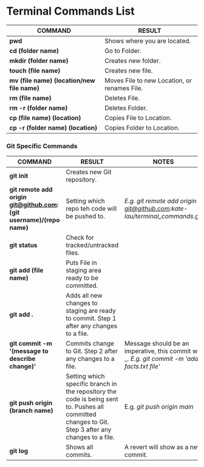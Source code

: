 # Terminal Commands List
| COMMAND | RESULT |
| -------------- | -------------- |
| **pwd** | Shows where you are located. |
| **cd (folder name)** | Go to Folder. |
| **mkdir (folder name)** | Creates new folder. |
| **touch (file name)** | Creates new file. |
|**mv (file name) (location/new file name)** | Moves File to new Location, or renames File.
| **rm (file name)** | Deletes File. |
| **rm -r (folder name)** | Deletes Folder. |
| **cp (file name) (location)** | Copies File to Location. |
| **cp -r (folder name) (location)** | Copies Folder to Location. |

### Git Specific Commands

| COMMAND | RESULT | NOTES
| -------------- | -------------- | -------------- |
| **git init** | Creates new Git repository. |
| **git remote add origin git@github.com:(git username)/(repo name)** | Setting which repo teh code will be pushed to. | *E.g. git remote add origin git@github.com:kate-lau/terminal_commands.git*
| **git status** | Check for tracked/untracked files. |
| **git add (file name)** | Puts File in staging area ready to be committed. |
| **git add .** | Adds all new changes to staging are ready to commit. Step 1 after any changes to a file. |
| **git commit -m '(message to describe change)'** | Commits change to Git. Step 2 after any changes to a file.| Message should be an imperative, this commit will _. *E.g. git commit -m 'add facts.txt file'* |
| **git push origin (branch name)** | Setting which specific branch in the repository the code is being sent to. Pushes all committed changes to Git. Step 3 after any changes to a file. | E.g. *git push origin main* |
|**git log** | Shows all commits. | A revert will show as a new commit. |